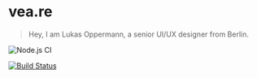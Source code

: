 # vea.re
> Hey, I am Lukas Oppermann, a senior UI/UX designer from Berlin.

![Node.js CI](https://github.com/lukasoppermann/veare/workflows/Node.js%20CI/badge.svg?branch=master)

[![Build Status](https://img.shields.io/travis/lukasoppermann/veare/master.svg?style=flat-square)](https://travis-ci.org/lukasoppermann/veare)
